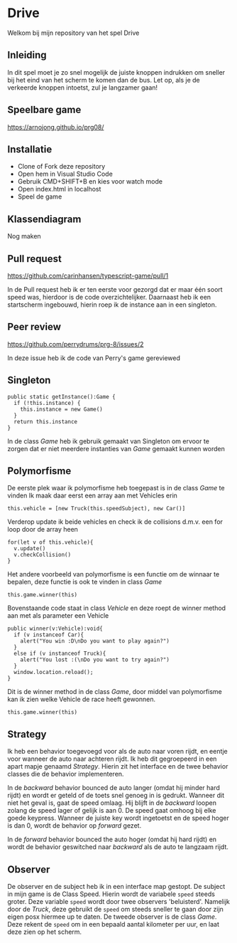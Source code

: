 # Drive

Welkom bij mijn repository van het spel Drive

## Inleiding

In dit spel moet je zo snel mogelijk de juiste knoppen indrukken om sneller bij het eind van het scherm te komen dan de bus. Let op, als je de verkeerde knoppen intoetst, zul je langzamer gaan!

## Speelbare game

https://arnojong.github.io/prg08/

## Installatie

- Clone of Fork deze repository
- Open hem in Visual Studio Code
- Gebruik CMD+SHIFT+B en kies voor watch mode
- Open index.html in localhost
- Speel de game

## Klassendiagram

Nog maken

## Pull request

https://github.com/carinhansen/typescript-game/pull/1

In de Pull request heb ik er ten eerste voor gezorgd dat er maar één soort speed was, hierdoor is de code overzichtelijker.
Daarnaast heb ik een startscherm ingebouwd, hierin roep ik de instance aan in een singleton.

## Peer review

https://github.com/perrydrums/prg-8/issues/2

In deze issue heb ik de code van Perry's game gereviewed

## Singleton

```
public static getInstance():Game {
  if (!this.instance) {            
    this.instance = new Game()
  }
  return this.instance
}
```

In de class _Game_ heb ik gebruik gemaakt van Singleton om ervoor te zorgen dat er niet meerdere instanties van _Game_ gemaakt kunnen worden

## Polymorfisme

De eerste plek waar ik polymorfisme heb toegepast is in de class _Game_ te vinden
Ik maak daar eerst een array aan met Vehicles erin
```
this.vehicle = [new Truck(this.speedSubject), new Car()]
```
Verderop update ik beide vehicles en check ik de collisions d.m.v. een for loop door de array heen
```
for(let v of this.vehicle){
  v.update()
  v.checkCollision()
}
```

Het andere voorbeeld van polymorfisme is een functie om de winnaar te bepalen, deze functie is ook te vinden in class _Game_
```
this.game.winner(this)
```
Bovenstaande code staat in class _Vehicle_ en deze roept de winner method aan met als parameter een Vehicle
```
public winner(v:Vehicle):void{
  if (v instanceof Car){
    alert("You win :D\nDo you want to play again?")
  }
  else if (v instanceof Truck){
    alert("You lost :(\nDo you want to try again?")
  }
  window.location.reload();
}
```
Dit is de winner method in de class _Game_, door middel van polymorfisme kan ik zien welke Vehicle de race heeft gewonnen.
```
this.game.winner(this)
```

## Strategy

Ik heb een behavior toegevoegd voor als de auto naar voren rijdt, en eentje voor wanneer de auto naar achteren rijdt. Ik heb dit gegroepeerd in een apart mapje genaamd _Strategy_. Hierin zit het interface en de twee behavior classes die de behavior implementeren. 

In de _backward_ behavior bounced de auto langer (omdat hij minder hard rijdt) en wordt er geteld of de toets snel genoeg in is gedrukt. Wanneer dit niet het geval is, gaat de speed omlaag. Hij blijft in de _backward_ loopen zolang de speed lager of gelijk is aan 0. De speed gaat omhoog bij elke goede keypress. Wanneer de juiste key wordt ingetoetst en de speed hoger is dan 0, wordt de behavior op _forward_ gezet.

In de _forward_ behavior bounced the auto hoger (omdat hij hard rijdt) en wordt de behavior geswitched naar _backward_ als de auto te langzaam rijdt.

## Observer

De observer en de subject heb ik in een interface map gestopt. De subject in mijn game is de Class Speed. Hierin wordt de variabele ```speed``` steeds groter. Deze variable ```speed``` wordt door twee observers 'beluisterd'. Namelijk door de _Truck_, deze gebruikt de ```speed``` om steeds sneller te gaan door zijn eigen posx hiermee up te daten. De tweede observer is de class _Game_. Deze rekent de ```speed``` om in een bepaald aantal kilometer per uur, en laat deze zien op het scherm.
